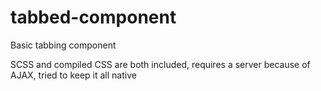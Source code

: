 # tabbed-component
Basic tabbing component

SCSS and compiled CSS are both included, requires a server because of AJAX, tried to keep it all native
